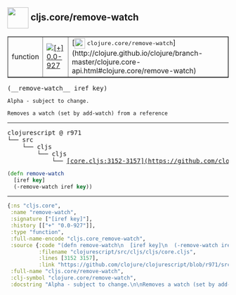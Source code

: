 ## <img width="48px" valign="middle" src="http://i.imgur.com/Hi20huC.png"> cljs.core/remove-watch

 <table border="1">
<tr>
<td>function</td>
<td><a href="https://github.com/cljsinfo/api-refs/tree/0.0-927"><img valign="middle" alt="[+] 0.0-927" src="https://img.shields.io/badge/+-0.0--927-lightgrey.svg"></a> </td>
<td>
[<img height="24px" valign="middle" src="http://i.imgur.com/1GjPKvB.png"> <samp>clojure.core/remove-watch</samp>](http://clojure.github.io/clojure/branch-master/clojure.core-api.html#clojure.core/remove-watch)
</td>
</tr>
</table>

 <samp>
(__remove-watch__ iref key)<br>
</samp>

```
Alpha - subject to change.

Removes a watch (set by add-watch) from a reference
```

---

 <pre>
clojurescript @ r971
└── src
    └── cljs
        └── cljs
            └── <ins>[core.cljs:3152-3157](https://github.com/clojure/clojurescript/blob/r971/src/cljs/cljs/core.cljs#L3152-L3157)</ins>
</pre>

```clj
(defn remove-watch
  [iref key]
  (-remove-watch iref key))
```


---

```clj
{:ns "cljs.core",
 :name "remove-watch",
 :signature ["[iref key]"],
 :history [["+" "0.0-927"]],
 :type "function",
 :full-name-encode "cljs.core_remove-watch",
 :source {:code "(defn remove-watch\n  [iref key]\n  (-remove-watch iref key))",
          :filename "clojurescript/src/cljs/cljs/core.cljs",
          :lines [3152 3157],
          :link "https://github.com/clojure/clojurescript/blob/r971/src/cljs/cljs/core.cljs#L3152-L3157"},
 :full-name "cljs.core/remove-watch",
 :clj-symbol "clojure.core/remove-watch",
 :docstring "Alpha - subject to change.\n\nRemoves a watch (set by add-watch) from a reference"}

```
